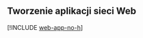 ## <a name="create-a-web-app"></a>Tworzenie aplikacji sieci Web

[!INCLUDE [web-app-no-h](app-service-web-create-web-app-no-h.md)]